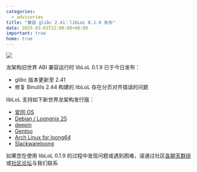 ```yaml
---
categories:
  - advisories
title: "兼容 glibc 2.41：libLoL 0.1.9 发布"
date: 2025-03-03T22:00:00+08:00
important: true
home: true
---
```

![](/assets/liblol/liblol.svg)

龙架构旧世界 ABI 兼容运行时 libLoL 0.1.9 已于今日发布：
- glibc 版本更新至 2.41
- 修复 Binutils 2.44 构建的 libLoL 存在分页对齐错误的问题

libLoL 支持如下新世界龙架构发行版：

- [安同 OS](https://liblol.aosc.io/docs/usage/#aosc-os)
- [Debian / Loongnix 25](https://liblol.aosc.io/docs/usage/#debian)
- [deepin](https://liblol.aosc.io/docs/usage/#deepin)
- [Gentoo ](https://liblol.aosc.io/docs/usage/#gentoo)
- [Arch Linux for loong64](https://liblol.aosc.io/docs/usage/#loong-arch-linux)
- [Slackwareloong](https://liblol.aosc.io/docs/usage/#slackwareloong)

如果您在使用 libLoL 0.1.9 的过程中发现问题或遇到困难，请通过社区[各聊天群组](https://aosc.io/contact)或[社区论坛](https://bbs.aosc.io/)与我们联系
